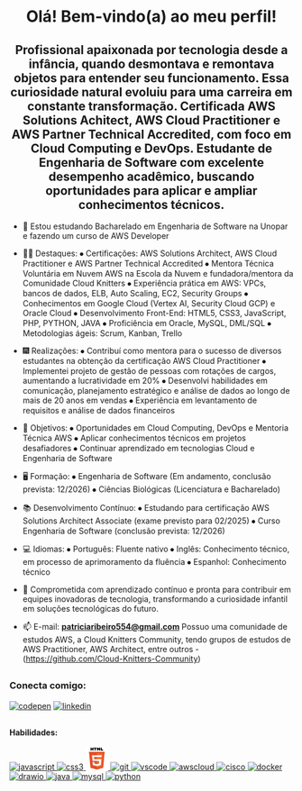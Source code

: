    <h1 align="center">Olá! Bem-vindo(a) ao meu perfil!</h1>
<h2 align="center">Profissional apaixonada por tecnologia desde a infância, quando desmontava e remontava objetos para entender seu funcionamento. Essa curiosidade natural evoluiu para uma carreira em constante transformação. Certificada AWS Solutions Achitect, AWS Cloud Practitioner e AWS Partner Technical Accredited, com foco em Cloud Computing e DevOps. Estudante de Engenharia de Software com excelente desempenho acadêmico, buscando oportunidades para aplicar e ampliar conhecimentos técnicos.</h2>

- 📌 Estou estudando Bacharelado em Engenharia de Software na Unopar e fazendo um curso de AWS Developer

- 👩‍🏫 Destaques:
 ⦁ Certificações: AWS Solutions Architect, AWS Cloud Practitioner e AWS Partner Technical Accredited
 ⦁ Mentora Técnica Voluntária em Nuvem AWS na Escola da Nuvem e fundadora/mentora da 
 Comunidade Cloud Knitters
 ⦁ Experiência prática em AWS: VPCs, bancos de dados, ELB, Auto Scaling, EC2, Security Groups
 ⦁ Conhecimentos em Google Cloud (Vertex AI, Security Cloud GCP) e Oracle Cloud
 ⦁ Desenvolvimento Front-End: HTML5, CSS3, JavaScript, PHP, PYTHON, JAVA
 ⦁ Proficiência em Oracle, MySQL, DML/SQL
 ⦁ Metodologias ágeis: Scrum, Kanban, Trello

- 🎆 Realizações:
 ⦁ Contribuí como mentora para o sucesso de diversos estudantes na obtenção da certificação AWS Cloud Practitioner
 ⦁ Implementei projeto de gestão de pessoas com rotações de cargos, aumentando a lucratividade em 20%
 ⦁ Desenvolvi habilidades em comunicação, planejamento estratégico e análise de dados ao longo de mais de 20 anos em vendas
 ⦁ Experiência em levantamento de requisitos e análise de dados financeiros

- 🎯 Objetivos:
 ⦁ Oportunidades em Cloud Computing, DevOps e Mentoria Técnica AWS
 ⦁ Aplicar conhecimentos técnicos em projetos desafiadores
 ⦁ Continuar aprendizado em tecnologias Cloud e Engenharia de Software

- 🖥️ Formação:
 ⦁ Engenharia de Software (Em andamento, conclusão prevista: 12/2026)
 ⦁ Ciências Biológicas (Licenciatura e Bacharelado)

- 📚 Desenvolvimento Contínuo:
 ⦁ Estudando para certificação AWS Solutions Architect Associate (exame previsto para 02/2025)
 ⦁ Curso Engenharia de Software (conclusão prevista: 12/2026)

- 💻 Idiomas:
 ⦁ Português: Fluente nativo
 ⦁ Inglês: Conhecimento técnico, em processo de aprimoramento da fluência
 ⦁ Espanhol: Conhecimento técnico


- 📝 Comprometida com aprendizado contínuo e pronta para contribuir em equipes inovadoras de tecnologia, transformando a curiosidade infantil em soluções tecnológicas do futuro.


- 📫 E-mail:  **patriciaribeiro554@gmail.com**   Possuo uma comunidade de estudos AWS, a Cloud Knitters Community, tendo grupos de estudos de AWS Practitioner, AWS Architect, entre outros  -  (https://github.com/Cloud-Knitters-Community)


##

<h3 align="left">Conecta comigo:</h3>
<p align="left">
<a href="pattysousa" target="blank"><img align="center" src="https://raw.githubusercontent.com/rahuldkjain/github-profile-readme-generator/master/src/images/icons/Social/codepen.svg" alt="codepen" height="30" width="40" /></a>
<a href="https://www.linkedin.com/in/patricia--sousa/" target="blank"><img align="center" src="https://cdn.jsdelivr.net/gh/devicons/devicon/icons/linkedin/linkedin-original.svg" alt="linkedin" height="30" width="40" /></a>

</p>

##

<h4 align="left">Habilidades:</h4>

<p align="left"> 

<a href="https://www.javascript.com/" target="_blank" rel="noreferrer"> <img src="https://cdn.jsdelivr.net/gh/devicons/devicon/icons/javascript/javascript-original.svg"  alt="javascript" width="40" height=" 40"/> </a> 
<a href="https://www.w3schools.com/css/" target="_blank" rel="noreferrer"> <img src="https://cdn.jsdelivr.net/gh/devicons/devicon/icons/css3/css3-original.svg" alt="css3" width="40" height="40"/> </a> 
<a href="https://www.w3.org/html/" target="_blank" rel="noreferrer"> <img src="https://raw.githubusercontent.com/devicons/devicon/master/icons/html5/html5-original-wordmark.svg" alt ="html5" width="40" height="40"/> </a> 
<a href="https://git-scm.com/" target="_blank" rel="noreferrer"> <img src="https://cdn.jsdelivr.net/gh/devicons/devicon/icons/git/git-original.svg" alt="git" width="40" height="40"/> </a>
<a href="https://www.vscode.dev/" target="_blank" rel="noreferrer"> <img src="https://cdn.jsdelivr.net/gh/devicons/devicon/icons/vscode/vscode-original.svg"
alt="vscode" width="40" height=" 40"/> </a> 
<a href="https://aws.amazon.com/" target="_blank" rel="noreferrer"> <img src="https://www.vectorlogo.zone/logos/amazon_aws/amazon_aws-ar21.svg" alt="awscloud" width="40" height=" 40"/> </a>
<a href="https://www.packettracernetwork.com/download/download-packet-tracer.html/" target="_blank" rel="noreferrer"> <img src="https://www.vectorlogo.zone/logos/cisco/cisco-ar21.svg" alt="cisco" width="40" height=" 40"/> </a>
<a href="https://www.docker.com/" target="_blank" rel="noreferrer"> <img src="https://www.vectorlogo.zone/logos/docker/docker-icon.svg" alt="docker" width="40" height=" 40"/> </a>
<a href="https://www.drawio.com/" target="_blank" rel="noreferrer"> <img src="https://upload.vectorlogo.zone/logos/drawio/images/6fe38e50-405d-4a17-aae8-bce2e377bca8.svg" alt="drawio" width="40" height=" 40"/> </a>
<a href="https://www.java.com/" target="_blank" rel="noreferrer"> <img src="https://www.vectorlogo.zone/logos/java/java-icon.svg" alt="java" width="40" height=" 40"/> </a>
<a href="https://www.mysql.com/" target="_blank" rel="noreferrer"> <img src="https://www.vectorlogo.zone/logos/mysql/mysql-icon.svg" alt="mysql" width="40" height=" 40"/> </a>
<a href="https://www.python.com/" target="_blank" rel="noreferrer"> <img src="https://www.vectorlogo.zone/logos/python/python-icon.svg" alt="python" width="40" height=" 40"/>  </a>

         
   </p>   

##
<p>
    <div align="center">
